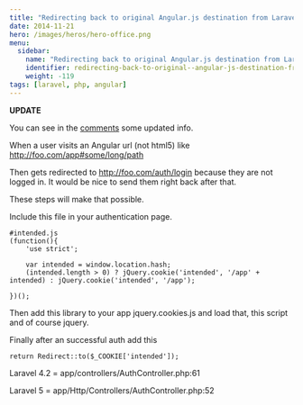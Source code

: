 ```yaml
---
title: "Redirecting back to original Angular.js destination from Laravel Auth"
date: 2014-11-21
hero: /images/heros/hero-office.png
menu:
  sidebar:
    name: "Redirecting back to original Angular.js destination from Laravel Auth"
    identifier: redirecting-back-to-original--angular-js-destination-from--laravel--auth
    weight: -119
tags: [laravel, php, angular]
---
```


**UPDATE**

You can see in the [comments](https://www.alfrednutile.info/posts/119#comment-2448723710) some updated info.

When a user visits an Angular url (not html5) like http://foo.com/app#some/long/path

Then gets redirected to http://foo.com/auth/login because they are not logged in. It would be nice to send them right back after that. 

These steps will make that possible.

Include this file in your authentication page.

~~~
#intended.js
(function(){
    'use strict';

    var intended = window.location.hash;
    (intended.length > 0) ? jQuery.cookie('intended', '/app' + intended) : jQuery.cookie('intended', '/app');

})();
~~~

Then add this library to your app jquery.cookies.js and load that, this script and of course jquery.


Finally after an successful auth add this

~~~
return Redirect::to($_COOKIE['intended']);
~~~

Laravel 4.2 = app/controllers/AuthController.php:61

Laravel 5    = app/Http/Controllers/AuthController.php:52
 